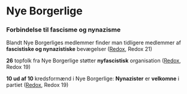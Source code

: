 # Nye Borgerlige

### Forbindelse til fascisme og nynazisme

Blandt Nye Borgerliges medlemmer finder man tidligere medlemmer af **fascistiske og nynazistiske** bevægelser ([Redox](https://redox.dk/nyheder/nye-borgerlige-opstiller-tre-medlemmer-af-nyfascistiske-generation-identitaer-ved-kommunalvalget/), Redox 21)

**26** topfolk fra Nye Borgerlige støtter **nyfascistisk** organisation ([Redox](https://redox.dk/nyheder/26-topfolk-fra-nye-borgerlige-stoetter-nyfascistisk-organisation/), Redox 19)

**10 ud af 10** kredsformænd i Nye Borgerlige: **Nynazister** er **velkomne** i partiet ([Redox](https://redox.dk/nyheder/nye-borgerlige-nynazister-er-velkomne/), Redox 19)
